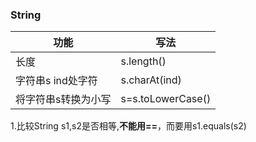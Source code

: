 ### String
| 功能 | 写法 |
| --- | --- |
| 长度 | s.length() |
| 字符串s ind处字符 | s.charAt(ind) |
| 将字符串s转换为小写 | s=s.toLowerCase() |

1.比较String s1,s2是否相等,**不能用==**，而要用s1.equals(s2)
